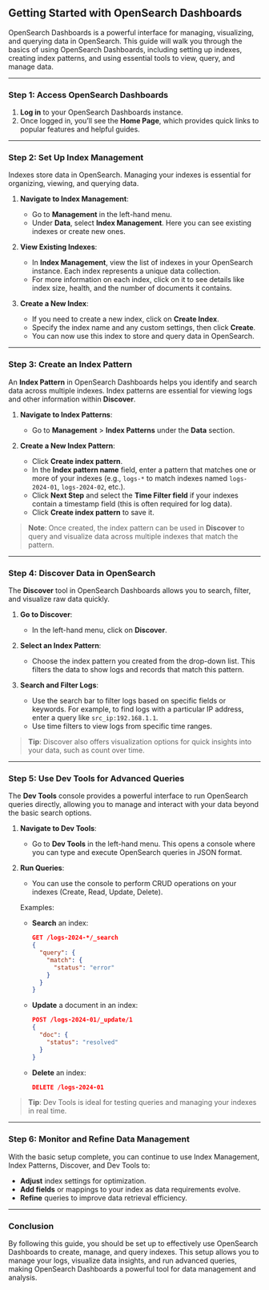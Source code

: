 ## Getting Started with OpenSearch Dashboards

OpenSearch Dashboards is a powerful interface for managing, visualizing, and querying data in OpenSearch. This guide will walk you through the basics of using OpenSearch Dashboards, including setting up indexes, creating index patterns, and using essential tools to view, query, and manage data.

---

### Step 1: Access OpenSearch Dashboards

1. **Log in** to your OpenSearch Dashboards instance.
2. Once logged in, you’ll see the **Home Page**, which provides quick links to popular features and helpful guides.

---

### Step 2: Set Up Index Management

Indexes store data in OpenSearch. Managing your indexes is essential for organizing, viewing, and querying data.

1. **Navigate to Index Management**:
   - Go to **Management** in the left-hand menu.
   - Under **Data**, select **Index Management**. Here you can see existing indexes or create new ones.

2. **View Existing Indexes**:
   - In **Index Management**, view the list of indexes in your OpenSearch instance. Each index represents a unique data collection.
   - For more information on each index, click on it to see details like index size, health, and the number of documents it contains.

3. **Create a New Index**:
   - If you need to create a new index, click on **Create Index**.
   - Specify the index name and any custom settings, then click **Create**.
   - You can now use this index to store and query data in OpenSearch.

---

### Step 3: Create an Index Pattern

An **Index Pattern** in OpenSearch Dashboards helps you identify and search data across multiple indexes. Index patterns are essential for viewing logs and other information within **Discover**.

1. **Navigate to Index Patterns**:
   - Go to **Management** > **Index Patterns** under the **Data** section.

2. **Create a New Index Pattern**:
   - Click **Create index pattern**.
   - In the **Index pattern name** field, enter a pattern that matches one or more of your indexes (e.g., `logs-*` to match indexes named `logs-2024-01`, `logs-2024-02`, etc.).
   - Click **Next Step** and select the **Time Filter field** if your indexes contain a timestamp field (this is often required for log data).
   - Click **Create index pattern** to save it.

> **Note**: Once created, the index pattern can be used in **Discover** to query and visualize data across multiple indexes that match the pattern.

---

### Step 4: Discover Data in OpenSearch

The **Discover** tool in OpenSearch Dashboards allows you to search, filter, and visualize raw data quickly.

1. **Go to Discover**:
   - In the left-hand menu, click on **Discover**.
   
2. **Select an Index Pattern**:
   - Choose the index pattern you created from the drop-down list. This filters the data to show logs and records that match this pattern.
   
3. **Search and Filter Logs**:
   - Use the search bar to filter logs based on specific fields or keywords. For example, to find logs with a particular IP address, enter a query like `src_ip:192.168.1.1`.
   - Use time filters to view logs from specific time ranges.

> **Tip**: Discover also offers visualization options for quick insights into your data, such as count over time.

---

### Step 5: Use Dev Tools for Advanced Queries

The **Dev Tools** console provides a powerful interface to run OpenSearch queries directly, allowing you to manage and interact with your data beyond the basic search options.

1. **Navigate to Dev Tools**:
   - Go to **Dev Tools** in the left-hand menu. This opens a console where you can type and execute OpenSearch queries in JSON format.
   
2. **Run Queries**:
   - You can use the console to perform CRUD operations on your indexes (Create, Read, Update, Delete).
   
   Examples:
   - **Search** an index:
     ```json
     GET /logs-2024-*/_search
     {
       "query": {
         "match": {
           "status": "error"
         }
       }
     }
     ```
   - **Update** a document in an index:
     ```json
     POST /logs-2024-01/_update/1
     {
       "doc": {
         "status": "resolved"
       }
     }
     ```
   - **Delete** an index:
     ```json
     DELETE /logs-2024-01
     ```

> **Tip**: Dev Tools is ideal for testing queries and managing your indexes in real time.

---

### Step 6: Monitor and Refine Data Management

With the basic setup complete, you can continue to use Index Management, Index Patterns, Discover, and Dev Tools to:
- **Adjust** index settings for optimization.
- **Add fields** or mappings to your index as data requirements evolve.
- **Refine** queries to improve data retrieval efficiency.

---

### Conclusion

By following this guide, you should be set up to effectively use OpenSearch Dashboards to create, manage, and query indexes. This setup allows you to manage your logs, visualize data insights, and run advanced queries, making OpenSearch Dashboards a powerful tool for data management and analysis.
